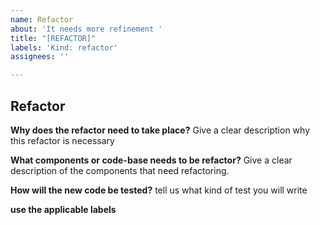 ```yaml
---
name: Refactor
about: 'It needs more refinement '
title: "[REFACTOR]"
labels: 'Kind: refactor'
assignees: ''

---
```

## Refactor



**Why does the refactor need to take place?**
Give a clear description why this refactor is necessary

**What components or code-base needs to be refactor?**
Give a clear description of the components that need refactoring.

**How will the new code be tested?**
tell us what kind of test you will write


**use the applicable labels**
